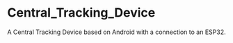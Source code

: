 # Central_Tracking_Device
A Central Tracking Device based on Android with a connection to an ESP32.
